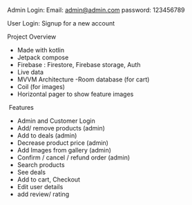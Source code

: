 Admin Login:
Email: admin@admin.com
password: 123456789

User Login: 
Signup for a new account

Project Overview
- Made with kotlin
- Jetpack compose
- Firebase : Firestore, Firebase storage, Auth
- Live data
- MVVM Architecture
-Room database (for cart)
- Coil (for images)
- Horizontal pager to show feature images

‍
Features
- Admin and Customer Login
- Add/ remove  products (admin)
- Add to deals (admin)
- Decrease product price (admin)
- Add Images from gallery (admin)
- Confirm / cancel  / refund order (admin)
- Search products
- See deals
- Add to cart, Checkout
- Edit user details
- add review/ rating
